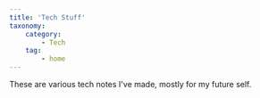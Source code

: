 ```yaml
---
title: 'Tech Stuff'
taxonomy:
    category:
        - Tech
    tag:
        - home
---
```


These are various tech notes I've made, mostly for my future self.